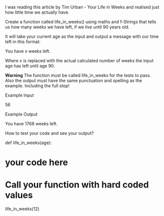 I was reading this article by Tim Urban - Your Life in Weeks and realised just how little time we actually have.



Create a function called life_in_weeks() using maths and f-Strings that tells us how many weeks we have left, if we live until 90 years old.



It will take your current age as the input and output a message with our time left in this format:



You have x weeks left.



Where x is replaced with the actual calculated number of weeks the input age has left until age 90.



**Warning** The function must be called life_in_weeks for the tests to pass. Also the output must have the same punctuation and spelling as the example. Including the full stop!



Example Input

56



Example Output

You have 1768 weeks left.



How to test your code and see your output?


def life_in_weeks(age):
  # your code here


# Call your function with hard coded values
life_in_weeks(12)
